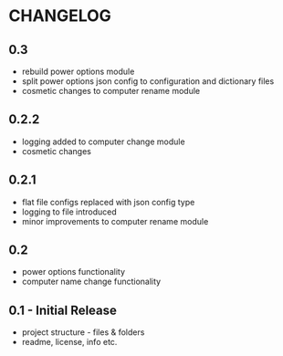 # CHANGELOG

## 0.3
* rebuild power options module
* split power options json config to configuration and dictionary files
* cosmetic changes to computer rename module


## 0.2.2
* logging added to computer change module
* cosmetic changes


## 0.2.1
* flat file configs replaced with json config type
* logging to file introduced
* minor improvements to computer rename module


## 0.2
* power options functionality
* computer name change functionality


## 0.1 - Initial Release
* project structure - files & folders 
* readme, license, info etc.

